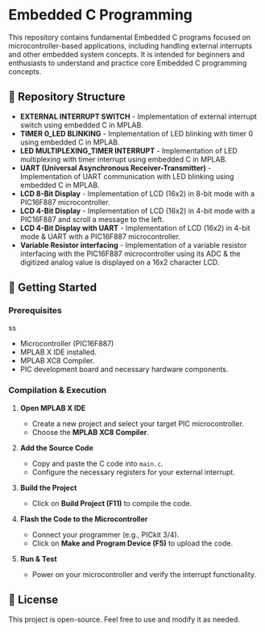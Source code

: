 # Embedded C Programming  

This repository contains fundamental Embedded C programs focused on microcontroller-based applications, including handling external interrupts and other embedded system concepts. It is intended for beginners and enthusiasts to understand and practice core Embedded C programming concepts.

## 📂 Repository Structure  

- **EXTERNAL INTERRUPT SWITCH** - Implementation of external interrupt switch using embedded C in MPLAB.
- **TIMER 0_LED BLINKING** - Implementation of LED blinking with timer 0 using embedded C in MPLAB.
- **LED MULTIPLEXING_TIMER INTERRUPT** - Implementation of  LED multiplexing with timer interrupt using embedded C in MPLAB.
- **UART (Universal Asynchronous Receiver-Transmitter)** - Implementation of UART communication with LED blinking using embedded C in MPLAB.
- **LCD 8-Bit Display** - lmplementation of LCD (16x2) in 8-bit mode with a PIC16F887 microcontroller.
- **LCD 4-Bit Display** - lmplementation of LCD (16x2) in 4-bit mode with a PIC16F887 and scroll a message to the left.
- **LCD 4-Bit Display with UART** - lmplementation of LCD (16x2) in 4-bit mode & UART with a PIC16F887 microcontroller.
- **Variable Resistor interfacing** - Implementation of a variable resistor interfacing with the PIC16F887 microcontroller using its ADC
                                    & the digitized analog value is displayed on a 16x2 character LCD.  




## 🔧 Getting Started  

### Prerequisites  
ss
- Microcontroller (PIC16F887)  
- MPLAB X IDE installed.  
- MPLAB XC8 Compiler.  
- PIC development board and necessary hardware components.  

### Compilation & Execution  

1. **Open MPLAB X IDE**  
   - Create a new project and select your target PIC microcontroller.  
   - Choose the **MPLAB XC8 Compiler**.  

2. **Add the Source Code**  
   - Copy and paste the C code into `main.c`.  
   - Configure the necessary registers for your external interrupt.  

3. **Build the Project**  
   - Click on **Build Project (F11)** to compile the code.  

4. **Flash the Code to the Microcontroller**  
   - Connect your programmer (e.g., PICkit 3/4).  
   - Click on **Make and Program Device (F5)** to upload the code.  

5. **Run & Test**  
   - Power on your microcontroller and verify the interrupt functionality.  

## 📜 License  

This project is open-source. Feel free to use and modify it as needed.  

